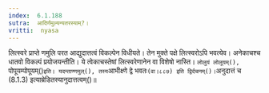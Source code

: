 ```yaml
---
index:  6.1.188
sutra:  आदिर्णमुल्यन्यतरस्याम्?।
vritti:  nyasa
---
```


लित्स्वरे प्राप्ते णमुलि परत आद्युदात्तत्वं विकल्पेन विधीयते। तेन मुक्ते पक्षे लित्स्वरोऽपि भवत्येव। अनेकाचश्च धातवो विकल्पं प्रयोजयन्तीति। ये त्वेकाचस्तेषां लित्स्वरेणानेन वा विशेषो नास्ति। `लोलुयं लोलूयम्(), `पोपूयम्पोपूयम्()` इति। यदन्ताण्णमुल्(), तस्य `आभीक्ष्णे द्वे भवतः` (वा।८८७) इति द्विर्दचनम्()। `अनुदात्तं च (8.1.3) इत्याम्रेडितस्यानुदात्तत्वम्()॥
